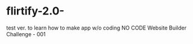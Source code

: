 # flirtify-2.0-
test ver. to learn how to make app w/o coding
NO CODE Website Builder Challenge - 001
